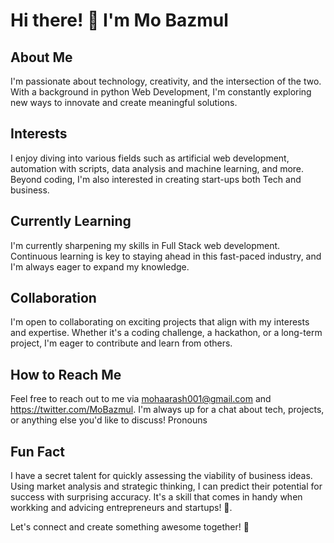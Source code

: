 # Hi there! 👋 I'm Mo Bazmul

## About Me
I'm passionate about technology, creativity, and the intersection of the two. With a background in python Web Development, I'm constantly exploring new ways to innovate and create meaningful solutions.

## Interests
I enjoy diving into various fields such as artificial web development, automation with scripts, data analysis and machine learning, and more. Beyond coding, I'm also interested in creating start-ups both Tech and business.

## Currently Learning
I'm currently sharpening my skills in Full Stack web development. Continuous learning is key to staying ahead in this fast-paced industry, and I'm always eager to expand my knowledge.

## Collaboration
I'm open to collaborating on exciting projects that align with my interests and expertise. Whether it's a coding challenge, a hackathon, or a long-term project, I'm eager to contribute and learn from others.

## How to Reach Me
Feel free to reach out to me via mohaarash001@gmail.com and https://twitter.com/MoBazmul. I'm always up for a chat about tech, projects, or anything else you'd like to discuss!
Pronouns

## Fun Fact

I have a secret talent for quickly assessing the viability of business ideas. Using market analysis and strategic thinking, I can predict their potential for success with surprising accuracy. It's a skill that comes in handy when 
workking and advicing entrepreneurs and startups! 💼.

Let's connect and create something awesome together! 🚀
